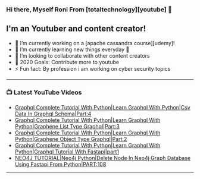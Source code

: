 ### Hi there, Myself Roni From [totaltechnology][youtube] 👋

## I'm an Youtuber and content creator!
- 🔭 I’m currently working on a [apache cassandra course][udemy]!
- 🌱 I’m currently learning new things everyday 🤣
- 👯 I’m looking to collaborate with other content creators
- 🥅 2020 Goals: Contribute more to youtube
- ⚡ Fun fact: By profession i am working on cyber security topics



---

### 📺 Latest YouTube Videos
<!-- YOUTUBE:START -->
- [Graphql Complete Tutorial With Python|Learn Graphql With Python|Csv Data In Graphql Schema|Part:4](https://www.youtube.com/watch?v=t-06qVfRJGk)
- [Graphql Complete Tutorial With Python|Learn Graphql With Python|Graphene List Type Graphql|Part:3](https://www.youtube.com/watch?v=JUSC2cUs8yM)
- [Graphql Complete Tutorial With Python|Learn Graphql With Python|Graphene Object Type Graphql|Part:2](https://www.youtube.com/watch?v=P1TeRz-IA8E)
- [Graphql Complete Tutorial With Python|Learn Graphql With Python|Graphql Tutorial With Fastapi|part1](https://www.youtube.com/watch?v=wjA9xh0G3vQ)
- [NEO4J TUTORIAL|Neo4j Python|Delete Node In Neo4j Graph Database Using Fastapi From Python|PART:108](https://www.youtube.com/watch?v=lHcRvdm20Jw)
<!-- YOUTUBE:END -->

---


